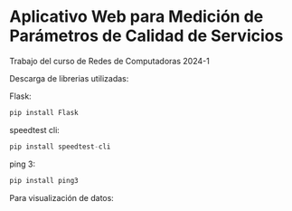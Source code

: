 # Aplicativo Web para Medición de Parámetros de Calidad de Servicios

Trabajo del curso de Redes de Computadoras 2024-1

Descarga de librerias utilizadas:

Flask:
```python
pip install Flask
```
speedtest cli:
```python
pip install speedtest-cli
```
ping 3:
```python
pip install ping3
```
Para visualización de datos:


